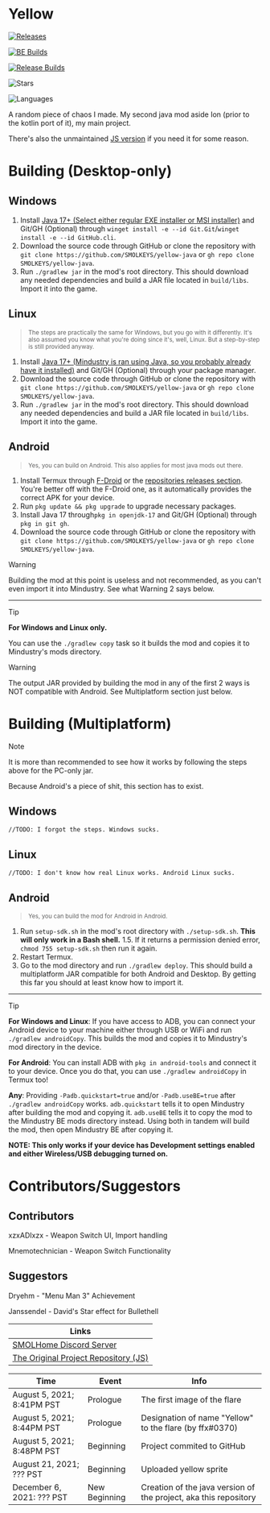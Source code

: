 # Yellow

[![Releases](https://img.shields.io/github/downloads/SMOLKEYS/yellow-java/total?style=for-the-badge)](https://github.com/SMOLKEYS/yellow-java/releases)

[![BE Builds](https://img.shields.io/badge/Bleeding%20Edge%20Builds-Stable%3F%20Who%20knows!-red?style=for-the-badge)](https://github.com/SMOLKEYS/yellow-java-builds/releases)

[![Release Builds](https://img.shields.io/badge/Release%20Builds-Stable%3F%20Yep!-green?style=for-the-badge)](https://github.com/SMOLKEYS/yellow-java/releases)

![Stars](https://img.shields.io/github/stars/SMOLKEYS/yellow-java?style=for-the-badge)

![Languages](https://img.shields.io/github/languages/count/SMOLKEYS/yellow-java?style=for-the-badge)

A random piece of chaos I made. My second java mod aside Ion (prior to the kotlin port of it), my main project.

There's also the unmaintained [JS version](https://github.com/SMOLKEYS/yellow) if you need it for some reason.

# Building (Desktop-only)

## Windows

1. Install [Java 17+ (Select either regular EXE installer or MSI installer)](https://www.oracle.com/java/technologies/javase/jdk17-archive-downloads.html) and Git/GH (Optional) through `winget install -e --id Git.Git`/`winget install -e --id GitHub.cli`.
2. Download the source code through GitHub or clone the repository with `git clone https://github.com/SMOLKEYS/yellow-java` or `gh repo clone SMOLKEYS/yellow-java`.
3. Run `./gradlew jar` in the mod's root directory. This should download any needed dependencies and build a JAR file located in `build/libs`. Import it into the game.

## Linux

> <sub>The steps are practically the same for Windows, but you go with it differently. It's also assumed you know what you're doing since it's, well, Linux. But a step-by-step is still provided anyway.</sub>

1. Install [Java 17+ (Mindustry is ran using Java, so you probably already have it installed)](https://www.oracle.com/java/technologies/javase/jdk17-archive-downloads.html) and Git/GH (Optional) through your package manager.
2. Download the source code through GitHub or clone the repository with `git clone https://github.com/SMOLKEYS/yellow-java` or `gh repo clone SMOLKEYS/yellow-java`.
3. Run `./gradlew jar` in the mod's root directory. This should download any needed dependencies and build a JAR file located in `build/libs`. Import it into the game.

## Android

> <sub>Yes, you can build on Android. This also applies for most java mods out there.</sub>

1.  Install Termux through [F-Droid](https://f-droid.org/en/packages/com.termux/) or the [repositories releases section](https://github.com/termux/termux-app/releases). You're better off with the F-Droid one, as it automatically provides the correct APK for your device.
2. Run `pkg update && pkg upgrade` to upgrade necessary packages.
3. Install Java 17 through`pkg in openjdk-17` and Git/GH (Optional) through `pkg in git gh`.
4. Download the source code through GitHub or clone the repository with `git clone https://github.com/SMOLKEYS/yellow-java` or `gh repo clone SMOLKEYS/yellow-java`.

> [!WARNING]
> Building the mod at this point is useless and not recommended, as you can't even import it into Mindustry. See what Warning 2 says below.

---

> [!TIP]
> **For Windows and Linux only.**
>
> You can use the `./gradlew copy` task so it builds the mod and copies it to Mindustry's mods directory.

> [!WARNING]
> The output JAR provided by building the mod in any of the first 2 ways is NOT compatible with Android. See Multiplatform section just below.


# Building (Multiplatform)

> [!NOTE]
> It is more than recommended to see how it works by following the steps above for the PC-only jar.

Because Android's a piece of shit, this section has to exist.

## Windows

`//TODO: I forgot the steps. Windows sucks.`

## Linux

`//TODO: I don't know how real Linux works. Android Linux sucks.`

## Android

> <sub>Yes, you can build the mod for Android in Android.</sub>

1.  Run `setup-sdk.sh` in the mod's root directory with `./setup-sdk.sh`. **This will only work in a Bash shell.**
  1.5. If it returns a permission denied error, `chmod 755 setup-sdk.sh` then run it again.
2. Restart Termux.
3. Go to the mod directory and run `./gradlew deploy`. This should build a multiplatform JAR compatible for both Android and Desktop. By getting this far you should at least know how to import it.

---

> [!TIP]
> **For Windows and Linux**: If you have access to ADB, you can connect your Android device to your machine either through USB or WiFi and run `./gradlew androidCopy`. This builds the mod and copies it to Mindustry's mod directory in the device.
>
> **For Android**: You can install ADB with `pkg in android-tools` and connect it to your device. Once you do that, you can use `./gradlew androidCopy` in Termux too!
>
> **Any**: Providing `-Padb.quickstart=true` and/or `-Padb.useBE=true` after `./gradlew androidCopy` works. `adb.quickstart` tells it to open Mindustry after building the mod and copying it. `adb.useBE` tells it to copy the mod to the Mindustry BE mods directory instead. Using both in tandem will build the mod, then open Mindustry BE after copying it.
>
> **NOTE: This only works if your device has Development settings enabled and either Wireless/USB debugging turned on.**


# Contributors/Suggestors

## Contributors
xzxADIxzx - Weapon Switch UI, Import handling

Mnemotechnician - Weapon Switch Functionality

## Suggestors
Dryehm - "Menu Man 3" Achievement

Janssendel - David's Star effect for Bullethell




|Links|
|---|
|[SMOLHome Discord Server](https://discord.gg/uAddT46bFx)|
|[The Original Project Repository (JS)](https://github.com/SMOLKEYS/yellow)|


|Time|Event|Info|
|---|---|---|
|August 5, 2021; 8:41PM PST|Prologue|The first image of the flare|
|August 5, 2021; 8:44PM PST|Prologue|Designation of name "Yellow" to the flare (by ffx#0370)|
|August 5, 2021; 8:48PM PST|Beginning|Project commited to GitHub|
|August 21, 2021; ??? PST|Beginning|Uploaded yellow sprite|
|December 6, 2021: ??? PST|New Beginning|Creation of the java version of the project, aka this repository|
